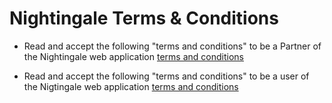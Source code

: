 # Nightingale Terms & Conditions

* Read and accept the following "terms and conditions" to be a Partner of the Nightingale web application [terms and conditions](AdvertiserAgreement_v0.2.pdf)

* Read and accept the following "terms and conditions" to be a user of the Nigtingale web application [terms and conditions](AdvertiserAgreement_v0.1.pdf)
